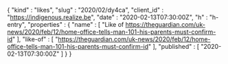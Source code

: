 {
  "kind" : "likes",
  "slug" : "2020/02/dy4ca",
  "client_id" : "https://indigenous.realize.be",
  "date" : "2020-02-13T07:30:00Z",
  "h" : "h-entry",
  "properties" : {
    "name" : [ "Like of https://theguardian.com/uk-news/2020/feb/12/home-office-tells-man-101-his-parents-must-confirm-id" ],
    "like-of" : [ "https://theguardian.com/uk-news/2020/feb/12/home-office-tells-man-101-his-parents-must-confirm-id" ],
    "published" : [ "2020-02-13T07:30:00Z" ]
  }
}
